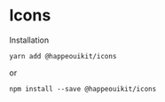 # Icons



Installation

    yarn add @happeouikit/icons

or 

    npm install --save @happeouikit/icons
